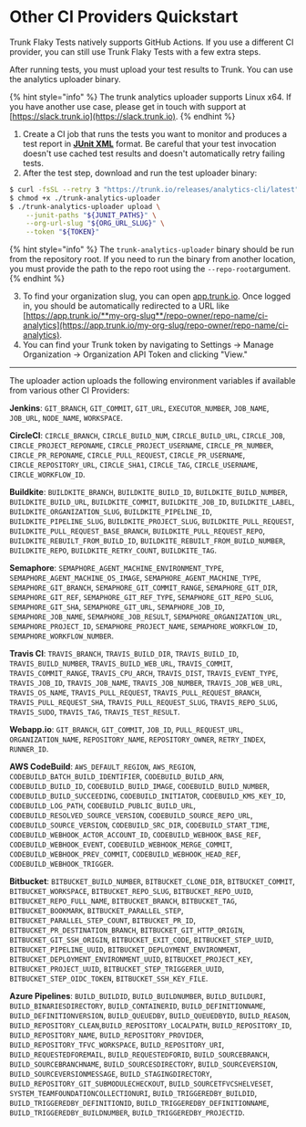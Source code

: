 # Other CI Providers Quickstart

Trunk Flaky Tests natively supports GitHub Actions. If you use a different CI provider, you can still use Trunk Flaky Tests with a few extra steps.

After running tests, you must upload your test results to Trunk. You can use the analytics uploader binary.

{% hint style="info" %}
The trunk analytics uploader supports Linux x64. If you have another use case, please get in touch with support at [https://slack.trunk.io](https://slack.trunk.io).
{% endhint %}

1. Create a CI job that runs the tests you want to monitor and produces a test report in [**JUnit XML**](https://www.ibm.com/docs/en/developer-for-zos/14.1?topic=formats-junit-xml-format) format. Be careful that your test invocation doesn't use cached test results and doesn't automatically retry failing tests.
2. After the test step, download and run the test uploader binary:

```bash
$ curl -fsSL --retry 3 "https://trunk.io/releases/analytics-cli/latest" -o ./trunk-analytics-uploader
$ chmod +x ./trunk-analytics-uploader
$ ./trunk-analytics-uploader upload \
    --junit-paths "${JUNIT_PATHS}" \
    --org-url-slug "${ORG_URL_SLUG}" \
    --token "${TOKEN}"
```

{% hint style="info" %}
The `trunk-analytics-uploader` binary should be run from the repository root. If you need to run the binary from another location, you must provide the path to the repo root using the `--repo-root`argument.
{% endhint %}

3. To find your organization slug, you can open [app.trunk.io](http://app.trunk.io). Once logged in, you should be automatically redirected to a URL like [https://app.trunk.io/**my-org-slug**/repo-owner/repo-name/ci-analytics](https://app.trunk.io/my-org-slug/repo-owner/repo-name/ci-analytics).
4. You can find your Trunk token by navigating to Settings → Manage Organization → Organization API Token and clicking "View."

***

The uploader action uploads the following environment variables if available from various other CI Providers:

**Jenkins**: `GIT_BRANCH`, `GIT_COMMIT`, `GIT_URL`, `EXECUTOR_NUMBER`, `JOB_NAME`, `JOB_URL`, `NODE_NAME`, `WORKSPACE`.

**CircleCI**: `CIRCLE_BRANCH`, `CIRCLE_BUILD_NUM`, `CIRCLE_BUILD_URL`, `CIRCLE_JOB`, `CIRCLE_PROJECT_REPONAME`, `CIRCLE_PROJECT_USERNAME`, `CIRCLE_PR_NUMBER`, `CIRCLE_PR_REPONAME`, `CIRCLE_PULL_REQUEST`, `CIRCLE_PR_USERNAME`, `CIRCLE_REPOSITORY_URL`, `CIRCLE_SHA1`, `CIRCLE_TAG`, `CIRCLE_USERNAME`, `CIRCLE_WORKFLOW_ID`.

**Buildkite**: `BUILDKITE_BRANCH`, `BUILDKITE_BUILD_ID`, `BUILDKITE_BUILD_NUMBER`, `BUILDKITE_BUILD_URL`, `BUILDKITE_COMMIT`, `BUILDKITE_JOB_ID`, `BUILDKITE_LABEL`, `BUILDKITE_ORGANIZATION_SLUG`, `BUILDKITE_PIPELINE_ID`, `BUILDKITE_PIPELINE_SLUG`, `BUILDKITE_PROJECT_SLUG`, `BUILDKITE_PULL_REQUEST`, `BUILDKITE_PULL_REQUEST_BASE_BRANCH`, `BUILDKITE_PULL_REQUEST_REPO`, `BUILDKITE_REBUILT_FROM_BUILD_ID`, `BUILDKITE_REBUILT_FROM_BUILD_NUMBER`, `BUILDKITE_REPO`, `BUILDKITE_RETRY_COUNT`, `BUILDKITE_TAG`.

**Semaphore**: `SEMAPHORE_AGENT_MACHINE_ENVIRONMENT_TYPE`, `SEMAPHORE_AGENT_MACHINE_OS_IMAGE`, `SEMAPHORE_AGENT_MACHINE_TYPE`, `SEMAPHORE_GIT_BRANCH`, `SEMAPHORE_GIT_COMMIT_RANGE`, `SEMAPHORE_GIT_DIR`, `SEMAPHORE_GIT_REF`, `SEMAPHORE_GIT_REF_TYPE`, `SEMAPHORE_GIT_REPO_SLUG`, `SEMAPHORE_GIT_SHA`, `SEMAPHORE_GIT_URL`, `SEMAPHORE_JOB_ID`, `SEMAPHORE_JOB_NAME`, `SEMAPHORE_JOB_RESULT`, `SEMAPHORE_ORGANIZATION_URL`, `SEMAPHORE_PROJECT_ID`, `SEMAPHORE_PROJECT_NAME`, `SEMAPHORE_WORKFLOW_ID`, `SEMAPHORE_WORKFLOW_NUMBER`.

**Travis CI**: `TRAVIS_BRANCH`, `TRAVIS_BUILD_DIR`, `TRAVIS_BUILD_ID`, `TRAVIS_BUILD_NUMBER`, `TRAVIS_BUILD_WEB_URL`, `TRAVIS_COMMIT`, `TRAVIS_COMMIT_RANGE`, `TRAVIS_CPU_ARCH`, `TRAVIS_DIST`, `TRAVIS_EVENT_TYPE`, `TRAVIS_JOB_ID`, `TRAVIS_JOB_NAME`, `TRAVIS_JOB_NUMBER`, `TRAVIS_JOB_WEB_URL`, `TRAVIS_OS_NAME`, `TRAVIS_PULL_REQUEST`, `TRAVIS_PULL_REQUEST_BRANCH`, `TRAVIS_PULL_REQUEST_SHA`, `TRAVIS_PULL_REQUEST_SLUG`, `TRAVIS_REPO_SLUG`, `TRAVIS_SUDO`, `TRAVIS_TAG`, `TRAVIS_TEST_RESULT`.

**Webapp.io**: `GIT_BRANCH`, `GIT_COMMIT`, `JOB_ID`, `PULL_REQUEST_URL`, `ORGANIZATION_NAME`, `REPOSITORY_NAME`, `REPOSITORY_OWNER`, `RETRY_INDEX`, `RUNNER_ID`.

**AWS CodeBuild**: `AWS_DEFAULT_REGION`, `AWS_REGION`, `CODEBUILD_BATCH_BUILD_IDENTIFIER`, `CODEBUILD_BUILD_ARN`, `CODEBUILD_BUILD_ID`, `CODEBUILD_BUILD_IMAGE`, `CODEBUILD_BUILD_NUMBER`, `CODEBUILD_BUILD_SUCCEEDING`, `CODEBUILD_INITIATOR`, `CODEBUILD_KMS_KEY_ID`, `CODEBUILD_LOG_PATH`, `CODEBUILD_PUBLIC_BUILD_URL`, `CODEBUILD_RESOLVED_SOURCE_VERSION`, `CODEBUILD_SOURCE_REPO_URL`, `CODEBUILD_SOURCE_VERSION`, `CODEBUILD_SRC_DIR`, `CODEBUILD_START_TIME`, `CODEBUILD_WEBHOOK_ACTOR_ACCOUNT_ID`, `CODEBUILD_WEBHOOK_BASE_REF`, `CODEBUILD_WEBHOOK_EVENT`, `CODEBUILD_WEBHOOK_MERGE_COMMIT`, `CODEBUILD_WEBHOOK_PREV_COMMIT`, `CODEBUILD_WEBHOOK_HEAD_REF`, `CODEBUILD_WEBHOOK_TRIGGER`.

**Bitbucket**: `BITBUCKET_BUILD_NUMBER`, `BITBUCKET_CLONE_DIR`, `BITBUCKET_COMMIT`, `BITBUCKET_WORKSPACE`, `BITBUCKET_REPO_SLUG`, `BITBUCKET_REPO_UUID`, `BITBUCKET_REPO_FULL_NAME`, `BITBUCKET_BRANCH`, `BITBUCKET_TAG`, `BITBUCKET_BOOKMARK`, `BITBUCKET_PARALLEL_STEP`, `BITBUCKET_PARALLEL_STEP_COUNT`, `BITBUCKET_PR_ID`, `BITBUCKET_PR_DESTINATION_BRANCH`, `BITBUCKET_GIT_HTTP_ORIGIN`, `BITBUCKET_GIT_SSH_ORIGIN`, `BITBUCKET_EXIT_CODE`, `BITBUCKET_STEP_UUID`, `BITBUCKET_PIPELINE_UUID`, `BITBUCKET_DEPLOYMENT_ENVIRONMENT`, `BITBUCKET_DEPLOYMENT_ENVIRONMENT_UUID`, `BITBUCKET_PROJECT_KEY`, `BITBUCKET_PROJECT_UUID`, `BITBUCKET_STEP_TRIGGERER_UUID`, `BITBUCKET_STEP_OIDC_TOKEN`, `BITBUCKET_SSH_KEY_FILE`.

**Azure Pipelines**: `BUILD_BUILDID`, `BUILD_BUILDNUMBER`, `BUILD_BUILDURI`, `BUILD_BINARIESDIRECTORY`, `BUILD_CONTAINERID`, `BUILD_DEFINITIONNAME`, `BUILD_DEFINITIONVERSION`, `BUILD_QUEUEDBY`, `BUILD_QUEUEDBYID`, `BUILD_REASON`, `BUILD_REPOSITORY_CLEAN`,`BUILD_REPOSITORY_LOCALPATH`, `BUILD_REPOSITORY_ID`, `BUILD_REPOSITORY_NAME`, `BUILD_REPOSITORY_PROVIDER`, `BUILD_REPOSITORY_TFVC_WORKSPACE`, `BUILD_REPOSITORY_URI`, `BUILD_REQUESTEDFOREMAIL`, `BUILD_REQUESTEDFORID`, `BUILD_SOURCEBRANCH`, `BUILD_SOURCEBRANCHNAME`, `BUILD_SOURCESDIRECTORY`, `BUILD_SOURCEVERSION`, `BUILD_SOURCEVERSIONMESSAGE`, `BUILD_STAGINGDIRECTORY`, `BUILD_REPOSITORY_GIT_SUBMODULECHECKOUT`, `BUILD_SOURCETFVCSHELVESET`, `SYSTEM_TEAMFOUNDATIONCOLLECTIONURI`, `BUILD_TRIGGEREDBY_BUILDID`, `BUILD_TRIGGEREDBY_DEFINITIONID`, `BUILD_TRIGGEREDBY_DEFINITIONNAME`, `BUILD_TRIGGEREDBY_BUILDNUMBER`, `BUILD_TRIGGEREDBY_PROJECTID`.
